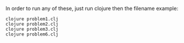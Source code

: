 In order to run any of these, just run clojure then the filename
example:

```
clojure problem1.clj
clojure problem2.clj
clojure problem3.clj
clojure problem6.clj
```
